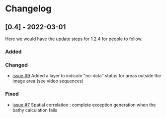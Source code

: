 # Changelog

## [0.4] - 2022-03-01
  
Here we would have the update steps for 1.2.4 for people to follow.
 
### Added
 
### Changed
  
- [issue #9](https://gitlab.cnes.fr/eolab/projects/bathymetrie/bathyinversionvagues/-/issues/9)
  Added a layer to indicate "no-data" status for areas outside the image area (see video sequences)
 
### Fixed
 
- [issue #7](https://gitlab.cnes.fr/eolab/projects/bathymetrie/bathyinversionvagues/-/issues/7)
  Spatial correlation : complete exception generation when the bathy calculation fails

